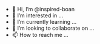- 👋 Hi, I’m @inspired-boan
- 👀 I’m interested in ...
- 🌱 I’m currently learning ...
- 💞️ I’m looking to collaborate on ...
- 📫 How to reach me ...

<!---
inspired-boan/inspired-boan is a ✨ special ✨ repository because its `README.md` (this file) appears on your GitHub profile.
You can click the Preview link to take a look at your changes.
--->
